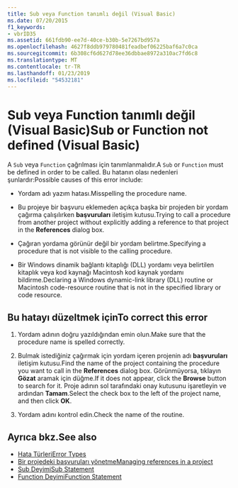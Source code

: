 ```yaml
---
title: Sub veya Function tanımlı değil (Visual Basic)
ms.date: 07/20/2015
f1_keywords:
- vbrID35
ms.assetid: 661fdb90-ee7d-40ce-b30b-5e7267bd957a
ms.openlocfilehash: 4627f8ddb979780481feadbef06225baf6a7c0ca
ms.sourcegitcommit: 6b308cf6d627d78ee36dbbae8972a310ac7fd6c8
ms.translationtype: MT
ms.contentlocale: tr-TR
ms.lasthandoff: 01/23/2019
ms.locfileid: "54532181"
---
```

# <a name="sub-or-function-not-defined-visual-basic"></a><span data-ttu-id="04722-102">Sub veya Function tanımlı değil (Visual Basic)</span><span class="sxs-lookup"><span data-stu-id="04722-102">Sub or Function not defined (Visual Basic)</span></span>
<span data-ttu-id="04722-103">A `Sub` veya `Function` çağrılması için tanımlanmalıdır.</span><span class="sxs-lookup"><span data-stu-id="04722-103">A `Sub` or `Function` must be defined in order to be called.</span></span> <span data-ttu-id="04722-104">Bu hatanın olası nedenleri şunlardır:</span><span class="sxs-lookup"><span data-stu-id="04722-104">Possible causes of this error include:</span></span>  
  
-   <span data-ttu-id="04722-105">Yordam adı yazım hatası.</span><span class="sxs-lookup"><span data-stu-id="04722-105">Misspelling the procedure name.</span></span>  
  
-   <span data-ttu-id="04722-106">Bu projeye bir başvuru eklemeden açıkça başka bir projeden bir yordam çağırma çalışılırken **başvuruları** iletişim kutusu.</span><span class="sxs-lookup"><span data-stu-id="04722-106">Trying to call a procedure from another project without explicitly adding a reference to that project in the **References** dialog box.</span></span>  
  
-   <span data-ttu-id="04722-107">Çağıran yordama görünür değil bir yordam belirtme.</span><span class="sxs-lookup"><span data-stu-id="04722-107">Specifying a procedure that is not visible to the calling procedure.</span></span>  
  
-   <span data-ttu-id="04722-108">Bir Windows dinamik bağlantı kitaplığı (DLL) yordamı veya belirtilen kitaplık veya kod kaynağı Macintosh kod kaynak yordamı bildirme.</span><span class="sxs-lookup"><span data-stu-id="04722-108">Declaring a Windows dynamic-link library (DLL) routine or Macintosh code-resource routine that is not in the specified library or code resource.</span></span>  
  
## <a name="to-correct-this-error"></a><span data-ttu-id="04722-109">Bu hatayı düzeltmek için</span><span class="sxs-lookup"><span data-stu-id="04722-109">To correct this error</span></span>  
  
1.  <span data-ttu-id="04722-110">Yordam adının doğru yazıldığından emin olun.</span><span class="sxs-lookup"><span data-stu-id="04722-110">Make sure that the procedure name is spelled correctly.</span></span>  
  
2.  <span data-ttu-id="04722-111">Bulmak istediğiniz çağırmak için yordam içeren projenin adı **başvuruları** iletişim kutusu.</span><span class="sxs-lookup"><span data-stu-id="04722-111">Find the name of the project containing the procedure you want to call in the **References** dialog box.</span></span> <span data-ttu-id="04722-112">Görünmüyorsa, tıklayın **Gözat** aramak için düğme.</span><span class="sxs-lookup"><span data-stu-id="04722-112">If it does not appear, click the **Browse** button to search for it.</span></span> <span data-ttu-id="04722-113">Proje adının sol tarafındaki onay kutusunu işaretleyin ve ardından **Tamam**.</span><span class="sxs-lookup"><span data-stu-id="04722-113">Select the check box to the left of the project name, and then click **OK**.</span></span>  
  
3.  <span data-ttu-id="04722-114">Yordam adını kontrol edin.</span><span class="sxs-lookup"><span data-stu-id="04722-114">Check the name of the routine.</span></span>  
  
## <a name="see-also"></a><span data-ttu-id="04722-115">Ayrıca bkz.</span><span class="sxs-lookup"><span data-stu-id="04722-115">See also</span></span>
- [<span data-ttu-id="04722-116">Hata Türleri</span><span class="sxs-lookup"><span data-stu-id="04722-116">Error Types</span></span>](../../../visual-basic/programming-guide/language-features/error-types.md)
- [<span data-ttu-id="04722-117">Bir projedeki başvuruları yönetme</span><span class="sxs-lookup"><span data-stu-id="04722-117">Managing references in a project</span></span>](/visualstudio/ide/managing-references-in-a-project)
- [<span data-ttu-id="04722-118">Sub Deyimi</span><span class="sxs-lookup"><span data-stu-id="04722-118">Sub Statement</span></span>](../../../visual-basic/language-reference/statements/sub-statement.md)
- [<span data-ttu-id="04722-119">Function Deyimi</span><span class="sxs-lookup"><span data-stu-id="04722-119">Function Statement</span></span>](../../../visual-basic/language-reference/statements/function-statement.md)
